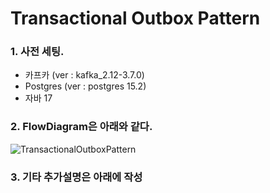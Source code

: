 # Transactional Outbox Pattern

### 1. 사전 세팅.
- 카프카 (ver : kafka_2.12-3.7.0)
- Postgres (ver : postgres 15.2)
- 자바 17
### 2. FlowDiagram은 아래와 같다.
![TransactionalOutboxPattern](https://github.com/Nanninggu/Transactional-Outbox-Pattern/assets/54211801/b08a817e-ef6c-46dc-b196-7340f4db8423)
### 3. 기타 추가설명은 아래에 작성
